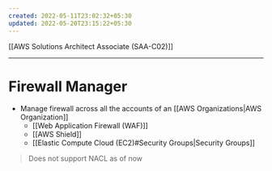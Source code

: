 ```yaml
---
created: 2022-05-11T23:02:32+05:30
updated: 2022-05-20T23:15:22+05:30
---
```

[[AWS Solutions Architect Associate (SAA-C02)]]

---
# Firewall Manager
-   Manage firewall across all the accounts of an [[AWS Organizations|AWS Organization]]
	- [[Web Application Firewall (WAF)]]
	- [[AWS Shield]]
	- [[Elastic Compute Cloud (EC2)#Security Groups|Security Groups]]

> Does not support NACL as of now